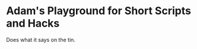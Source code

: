 Adam's Playground for Short Scripts and Hacks
=============================================

Does what it says on the tin.

